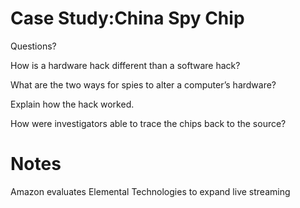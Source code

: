 # Case Study:China Spy Chip

Questions?

How is a hardware hack different than a software hack?

What are the two ways for spies to alter a computer’s hardware?

Explain how the hack worked.

How were investigators able to trace the chips back to the source?


# Notes

Amazon evaluates Elemental Technologies to expand live streaming


